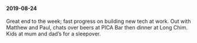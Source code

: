 #### 2019-08-24

Great end to the week; fast progress on building new tech at work. Out with Matthew and Paul, chats over beers at PICA Bar then dinner at Long Chim. Kids at mum and dad’s for a sleepover.